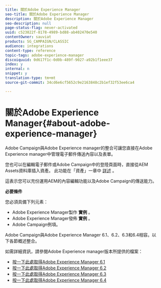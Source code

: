 ```yaml
---
title: 關於Adobe Experience Manager
seo-title: 關於Adobe Experience Manager
description: 關於Adobe Experience Manager
seo-description: null
page-status-flag: never-activated
uuid: c523822f-8178-4989-bd88-ab402470e540
contentOwner: sauviat
products: SG_CAMPAIGN/CLASSIC
audience: integrations
content-type: reference
topic-tags: adobe-experience-manager
discoiquuid: 0d617f1c-0d0b-489f-9027-a92b1f1eee37
index: y
internal: n
snippet: y
translation-type: tm+mt
source-git-commit: 34cd6e6cf5652c9e2163848c2b1ef32f53ee6ca4

---
```



# 關於Adobe Experience Manager{#about-adobe-experience-manager}

Adobe Campaign與Adobe Experience manager的整合可讓您直接在Adobe Experience manager中管理電子郵件傳送內容以及表單。

您也可以在編輯電子郵件或Adobe Campaign中的登陸頁面時，直接從AEM Assets資料庫插入資產。 此功能在「資產」一章中 [詳述](../../integrations/using/sharing-assets-with-adobe-experience-cloud.md) 。

這表示您可以充份運用AEM的內容編輯功能以及Adobe Campaign的傳送能力。

**必要條件**

您必須具備下列元素：

* Adobe Experience Manager製作 **實例** 。
* Adobe Experience Manager發佈 **實例** 。
* Adobe Campaign例項。

Adobe Campaign與Adobe Experience Manager 6.1、6.2、6.3和6.4相容。以下各節概述整合。

如需詳細資訊，請參閱Adobe Experience manager版本所提供的檔案：

* [按一下此處取得Adobe Experience Manager 6.1](https://docs.adobe.com/docs/en/aem/6-1/administer/integration/marketing-cloud/campaign/campaignonpremise.html)
* [按一下此處取得Adobe Experience Manager 6.2](https://docs.adobe.com/docs/en/aem/6-2/administer/integration/marketing-cloud/campaign/campaignonpremise.html)
* [按一下此處取得Adobe Experience Manager 6.3](https://helpx.adobe.com/experience-manager/6-3/sites/administering/using/campaignonpremise.html)
* [按一下此處取得Adobe Experience Manager 6.4](https://helpx.adobe.com/experience-manager/6-4/sites/administering/using/campaignonpremise.html)

